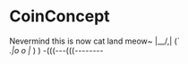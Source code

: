 # CoinConcept
Nevermind this is now cat land meow~
    |\__/,|   (`\
  _.|o o  |_   ) )
-(((---(((--------
